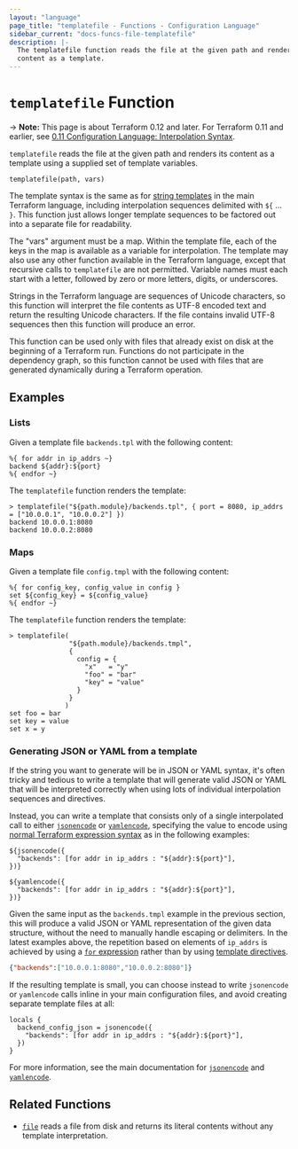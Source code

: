 ```yaml
---
layout: "language"
page_title: "templatefile - Functions - Configuration Language"
sidebar_current: "docs-funcs-file-templatefile"
description: |-
  The templatefile function reads the file at the given path and renders its
  content as a template.
---
```


# `templatefile` Function

-> **Note:** This page is about Terraform 0.12 and later. For Terraform 0.11 and
earlier, see
[0.11 Configuration Language: Interpolation Syntax](../../configuration-0-11/interpolation.html).

`templatefile` reads the file at the given path and renders its content
as a template using a supplied set of template variables.

```hcl
templatefile(path, vars)
```

The template syntax is the same as for
[string templates](/docs/configuration/expressions/strings.html#string-templates)
in the main Terraform language, including interpolation sequences delimited with
`${` ... `}`. This function just allows longer template sequences to be factored
out into a separate file for readability.

The "vars" argument must be a map. Within the template file, each of the keys
in the map is available as a variable for interpolation. The template may
also use any other function available in the Terraform language, except that
recursive calls to `templatefile` are not permitted. Variable names must
each start with a letter, followed by zero or more letters, digits, or
underscores.

Strings in the Terraform language are sequences of Unicode characters, so
this function will interpret the file contents as UTF-8 encoded text and
return the resulting Unicode characters. If the file contains invalid UTF-8
sequences then this function will produce an error.

This function can be used only with files that already exist on disk at the
beginning of a Terraform run. Functions do not participate in the dependency
graph, so this function cannot be used with files that are generated
dynamically during a Terraform operation.

## Examples

### Lists

Given a template file `backends.tpl` with the following content:

```
%{ for addr in ip_addrs ~}
backend ${addr}:${port}
%{ endfor ~}
```

The `templatefile` function renders the template:

```
> templatefile("${path.module}/backends.tpl", { port = 8080, ip_addrs = ["10.0.0.1", "10.0.0.2"] })
backend 10.0.0.1:8080
backend 10.0.0.2:8080

```

### Maps

Given a template file `config.tmpl` with the following content:

```
%{ for config_key, config_value in config }
set ${config_key} = ${config_value}
%{ endfor ~}
```

The `templatefile` function renders the template:

```
> templatefile(
               "${path.module}/backends.tmpl",
               {
                 config = {
                   "x"   = "y"
                   "foo" = "bar"
                   "key" = "value"
                 }
               }
              )
set foo = bar
set key = value
set x = y
```

### Generating JSON or YAML from a template

If the string you want to generate will be in JSON or YAML syntax, it's
often tricky and tedious to write a template that will generate valid JSON or
YAML that will be interpreted correctly when using lots of individual
interpolation sequences and directives.

Instead, you can write a template that consists only of a single interpolated
call to either [`jsonencode`](./jsonencode.html) or
[`yamlencode`](./yamlencode.html), specifying the value to encode using
[normal Terraform expression syntax](/docs/configuration/expressions/index.html)
as in the following examples:

```
${jsonencode({
  "backends": [for addr in ip_addrs : "${addr}:${port}"],
})}
```

```
${yamlencode({
  "backends": [for addr in ip_addrs : "${addr}:${port}"],
})}
```

Given the same input as the `backends.tmpl` example in the previous section,
this will produce a valid JSON or YAML representation of the given data
structure, without the need to manually handle escaping or delimiters.
In the latest examples above, the repetition based on elements of `ip_addrs` is
achieved by using a
[`for` expression](/docs/configuration/expressions/for.html)
rather than by using
[template directives](/docs/configuration/expressions/strings.html#directives).

```json
{"backends":["10.0.0.1:8080","10.0.0.2:8080"]}
```

If the resulting template is small, you can choose instead to write
`jsonencode` or `yamlencode` calls inline in your main configuration files, and
avoid creating separate template files at all:

```hcl
locals {
  backend_config_json = jsonencode({
    "backends": [for addr in ip_addrs : "${addr}:${port}"],
  })
}
```

For more information, see the main documentation for
[`jsonencode`](./jsonencode.html) and [`yamlencode`](./yamlencode.html).

## Related Functions

* [`file`](./file.html) reads a file from disk and returns its literal contents
  without any template interpretation.
